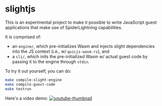 # slightjs

This is an experimental project to make it possible to write JavaScript guest applications that make use of SpiderLightning capabilities.

It is comprised of:
- an `engine/`, which pre-initializes Wasm and injects slight dependencies into the JS context (i.e., w/ `quicjs-wasm-rs`), and
- a `cli/`, which inits the pre-initialized Wasm w/ actual guest code by passing it to the engine through `stdin`.

To try it out yourself, you can do: 
```bash
make compile-slight-engine
make compile-guest-code
make testrun
```

Here's a video demo: [![youtube-thumbnail](https://i.imgur.com/BCLkIr4.png)](https://youtu.be/O7fFuu569g0)